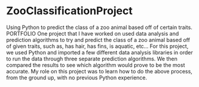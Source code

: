 # ZooClassificationProject
Using Python to predict the class of a zoo animal based off of certain traits. 
PORTFOLIO
One project that I have worked on used data analysis and prediction algorithms to try and predict the class of a zoo animal based off of given traits, such as, has hair, has fins, is aquatic, etc… 
For this project, we used Python and imported a few different data analysis libraries in order to run the data through three separate prediction algorithms. 
We then compared the results to see which algorithm would prove to be the most accurate. 
My role on this project was to learn how to do the above process, from the ground up, with no previous Python experience.
